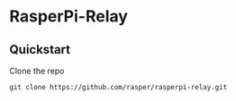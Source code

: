 RasperPi-Relay
============

## Quickstart
Clone the repo

    git clone https://github.com/rasper/rasperpi-relay.git
